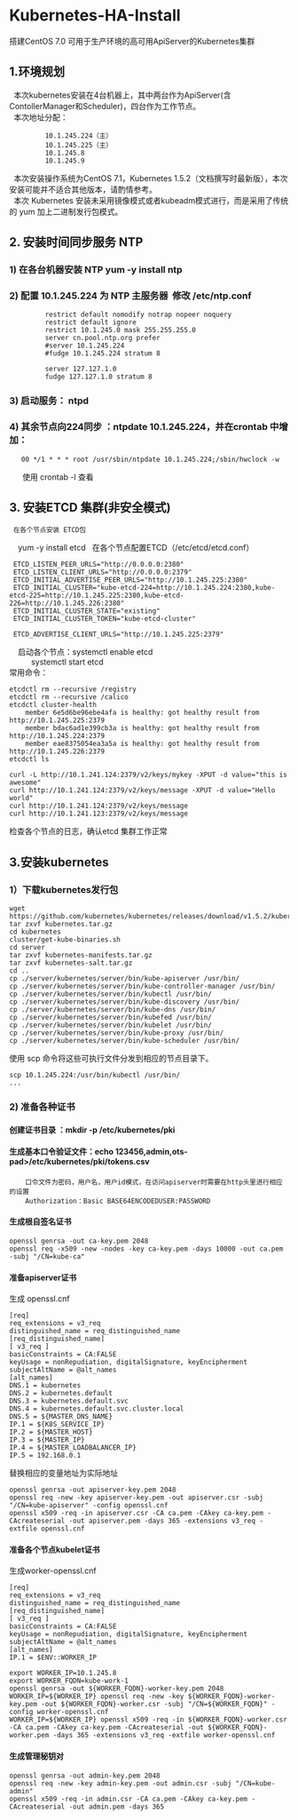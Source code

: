 # Kubernetes-HA-Install
搭建CentOS 7.0 可用于生产环境的高可用ApiServer的Kubernetes集群

## 1.环境规划  
   本次kubernetes安装在4台机器上，其中两台作为ApiServer(含ContollerManager和Scheduler)，四台作为工作节点。  
   本次地址分配：  
   
		     10.1.245.224（主）  
		     10.1.245.225（主）  
		     10.1.245.8  
		     10.1.245.9  
   本次安装操作系统为CentOS 7.1，Kubernetes 1.5.2（文档撰写时最新版），本次安装可能并不适合其他版本，请酌情参考。  
   本次 Kubernetes 安装未采用镜像模式或者kubeadm模式进行，而是采用了传统的 yum 加上二进制发行包模式。  
   
## 2. 安装时间同步服务 NTP  
### 1) 在各台机器安装 NTP yum -y install ntp  
### 2) 配置 10.1.245.224 为 NTP 主服务器  修改 /etc/ntp.conf  

		     restrict default nomodify notrap nopeer noquery  
		     restrict default ignore  
		     restrict 10.1.245.0 mask 255.255.255.0  
		     server cn.pool.ntp.org prefer  
		     #server 10.1.245.224  
		     #fudge 10.1.245.224 stratum 8  

		     server 127.127.1.0   
		     fudge 127.127.1.0 stratum 8  
### 3) 启动服务： ntpd  
### 4) 其余节点向224同步 ：ntpdate 10.1.245.224，并在crontab 中增加：   
       00 */1 * * * root /usr/sbin/ntpdate 10.1.245.224;/sbin/hwclock -w  
       使用 crontab -l 查看
## 3. 安装ETCD 集群(非安全模式)  
     在各个节点安装 ETCD包  
     
     yum -y install etcd  
在各个节点配置ETCD（/etc/etcd/etcd.conf） 

     ETCD_LISTEN_PEER_URLS="http://0.0.0.0:2380"
     ETCD_LISTEN_CLIENT_URLS="http://0.0.0.0:2379"	
     ETCD_INITIAL_ADVERTISE_PEER_URLS="http://10.1.245.225:2380"
     ETCD_INITIAL_CLUSTER="kube-etcd-224=http://10.1.245.224:2380,kube-etcd-225=http://10.1.245.225:2380,kube-etcd-226=http://10.1.245.226:2380"
     ETCD_INITIAL_CLUSTER_STATE="existing"
     ETCD_INITIAL_CLUSTER_TOKEN="kube-etcd-cluster"
     
     ETCD_ADVERTISE_CLIENT_URLS="http://10.1.245.225:2379"
     
启动各个节点：systemctl enable etcd   
            systemctl start etcd  	
常用命令：
        
	etcdctl rm --recursive /registry
	etcdctl rm --recursive /calico
	etcdctl cluster-health
		member 6e5d6be96ebe4afa is healthy: got healthy result from http://10.1.245.225:2379
		member bdac6ad1e399cb3a is healthy: got healthy result from http://10.1.245.224:2379
		member eae8375054ea3a5a is healthy: got healthy result from http://10.1.245.226:2379
	etcdctl ls
	
	curl -L http://10.1.241.124:2379/v2/keys/mykey -XPUT -d value="this is awesome"
	curl http://10.1.241.124:2379/v2/keys/message -XPUT -d value="Hello world"
	curl http://10.1.241.124:2379/v2/keys/message 
	curl http://10.1.241.123:2379/v2/keys/message  	
检查各个节点的日志，确认etcd 集群工作正常

## 3.安装kubernetes
### 1）下载kubernetes发行包

	wget https://github.com/kubernetes/kubernetes/releases/download/v1.5.2/kubernetes.tar.gz
	tar zxvf kubernetes.tar.gz
	cd kubernetes
	cluster/get-kube-binaries.sh
	cd server
	tar zxvf kubernetes-manifests.tar.gz
 	tar zxvf kubernetes-salt.tar.gz 
	cd .. 
	cp ./server/kubernetes/server/bin/kube-apiserver /usr/bin/
 	cp ./server/kubernetes/server/bin/kube-controller-manager /usr/bin/
 	cp ./server/kubernetes/server/bin/kubectl /usr/bin/
 	cp ./server/kubernetes/server/bin/kube-discovery /usr/bin/
 	cp ./server/kubernetes/server/bin/kube-dns /usr/bin/
 	cp ./server/kubernetes/server/bin/kubefed /usr/bin/
 	cp ./server/kubernetes/server/bin/kubelet /usr/bin/
 	cp ./server/kubernetes/server/bin/kube-proxy /usr/bin/
 	cp ./server/kubernetes/server/bin/kube-scheduler /usr/bin/
使用 scp 命令将这些可执行文件分发到相应的节点目录下。

	scp 10.1.245.224:/usr/bin/kubectl /usr/bin/
	...
	
### 2) 准备各种证书  
#### 创建证书目录 ：mkdir -p /etc/kubernetes/pki  
#### 生成基本口令验证文件：echo 123456,admin,ots-pad>/etc/kubernetes/pki/tokens.csv  
     	口令文件为密码，用户名，用户id模式，在访问apiserver时需要在http头里进行相应的设置  
     	Authorization：Basic BASE64ENCODEDUSER:PASSWORD  
#### 生成根自签名证书

	openssl genrsa -out ca-key.pem 2048
	openssl req -x509 -new -nodes -key ca-key.pem -days 10000 -out ca.pem -subj "/CN=kube-ca"

#### 准备apiserver证书  
生成 openssl.cnf 

	[req]
	req_extensions = v3_req
	distinguished_name = req_distinguished_name
	[req_distinguished_name]
	[ v3_req ]
	basicConstraints = CA:FALSE
	keyUsage = nonRepudiation, digitalSignature, keyEncipherment
	subjectAltName = @alt_names
	[alt_names]
	DNS.1 = kubernetes
	DNS.2 = kubernetes.default
	DNS.3 = kubernetes.default.svc
	DNS.4 = kubernetes.default.svc.cluster.local
	DNS.5 = ${MASTER_DNS_NAME}
	IP.1 = ${K8S_SERVICE_IP}
	IP.2 = ${MASTER_HOST}
	IP.3 = ${MASTER_IP}
	IP.4 = ${MASTER_LOADBALANCER_IP}
	IP.5 = 192.168.0.1
替换相应的变量地址为实际地址  

	openssl genrsa -out apiserver-key.pem 2048
	openssl req -new -key apiserver-key.pem -out apiserver.csr -subj "/CN=kube-apiserver" -config openssl.cnf
	openssl x509 -req -in apiserver.csr -CA ca.pem -CAkey ca-key.pem -CAcreateserial -out apiserver.pem -days 365 -extensions v3_req -extfile openssl.cnf
#### 准备各个节点kubelet证书 
生成worker-openssl.cnf  

	[req]
	req_extensions = v3_req
	distinguished_name = req_distinguished_name
	[req_distinguished_name]
	[ v3_req ]
	basicConstraints = CA:FALSE
	keyUsage = nonRepudiation, digitalSignature, keyEncipherment
	subjectAltName = @alt_names
	[alt_names]
	IP.1 = $ENV::WORKER_IP
	
	export WORKER_IP=10.1.245.8
	export WORKER_FQDN=kube-work-1
	openssl genrsa -out ${WORKER_FQDN}-worker-key.pem 2048
	WORKER_IP=${WORKER_IP} openssl req -new -key ${WORKER_FQDN}-worker-key.pem -out ${WORKER_FQDN}-worker.csr -subj "/CN=${WORKER_FQDN}" -config worker-openssl.cnf
	WORKER_IP=${WORKER_IP} openssl x509 -req -in ${WORKER_FQDN}-worker.csr -CA ca.pem -CAkey ca-key.pem -CAcreateserial -out ${WORKER_FQDN}-worker.pem -days 365 -extensions v3_req -extfile worker-openssl.cnf
#### 生成管理秘钥对
	openssl genrsa -out admin-key.pem 2048
	openssl req -new -key admin-key.pem -out admin.csr -subj "/CN=kube-admin"
	openssl x509 -req -in admin.csr -CA ca.pem -CAkey ca-key.pem -CAcreateserial -out admin.pem -days 365
	
